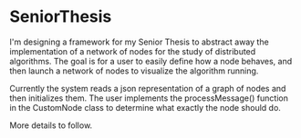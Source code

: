 # SeniorThesis

I'm designing a framework for my Senior Thesis to abstract away the implementation of a network of nodes for the study of distributed algorithms. The goal is for a user to easily define how a node behaves, and then launch a network of nodes to visualize the algorithm running.

Currently the system reads a json representation of a graph of nodes and then initializes them. The user implements the processMessage() function in the CustomNode class to determine what exactly the node should do.

More details to follow.
